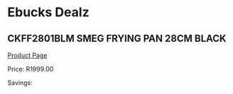 
# Ebucks Dealz
## CKFF2801BLM SMEG FRYING PAN 28CM BLACK
[Product Page](https://www.ebucks.com/web/shop/productSelected.do?prodId=1170688758&catId=1196428103)

Price: R1999.00

Savings: 


	